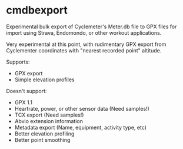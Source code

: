cmdbexport
==========

Experimental bulk export of Cyclemeter's Meter.db file to GPX files for import using Strava, Endomondo, or other workout applications.


Very experimental at this point, with rudimentary GPX export from Cyclementer coordinates with "nearest recorded point" altitude.

Supports:
- GPX export
- Simple elevation profiles
 
Doesn't support:
- GPX 1.1
- Heartrate, power, or other sensor data (Need samples!)
- TCX export (Need samples!)
- Abvio extension information
- Metadata export (Name, equipment, activity type, etc)
- Better elevation profiling
- Better point smoothing

 

